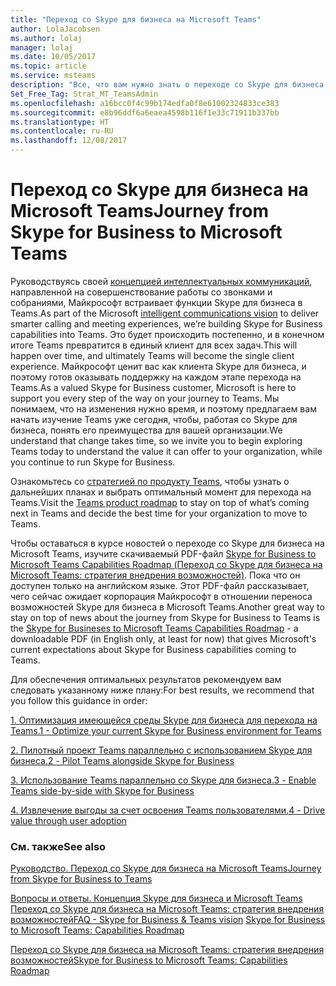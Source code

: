 ```yaml
---
title: "Переход со Skype для бизнеса на Microsoft Teams"
author: LolaJacobsen
ms.author: lolaj
manager: lolaj
ms.date: 10/05/2017
ms.topic: article
ms.service: msteams
description: "Все, что вам нужно знать о переходе со Skype для бизнеса Online на Microsoft Teams."
Set_Free_Tag: Strat_MT_TeamsAdmin
ms.openlocfilehash: a16bcc0f4c99b174edfa0f8e61002324833ce383
ms.sourcegitcommit: e8b96ddf6a6eaea4598b116f1e33c71911b337bb
ms.translationtype: HT
ms.contentlocale: ru-RU
ms.lasthandoff: 12/08/2017
---
```

<a name="journey-from-skype-for-business-to-microsoft-teams"></a><span data-ttu-id="ca41d-103">Переход со Skype для бизнеса на Microsoft Teams</span><span class="sxs-lookup"><span data-stu-id="ca41d-103">Journey from Skype for Business to Microsoft Teams</span></span>
==================================================

<span data-ttu-id="ca41d-104">Руководствуясь своей [концепцией интеллектуальных коммуникаций](https://aka.ms/intelligentcommunicationsblog), направленной на совершенствование работы со звонками и собраниями, Майкрософт встраивает функции Skype для бизнеса в Teams.</span><span class="sxs-lookup"><span data-stu-id="ca41d-104">As part of the Microsoft [intelligent communications vision](https://aka.ms/intelligentcommunicationsblog) to deliver smarter calling and meeting experiences, we’re building Skype for Business capabilities into Teams.</span></span> <span data-ttu-id="ca41d-105">Это будет происходить постепенно, и в конечном итоге Teams превратится в единый клиент для всех задач.</span><span class="sxs-lookup"><span data-stu-id="ca41d-105">This will happen over time, and ultimately Teams will become the single client experience.</span></span> <span data-ttu-id="ca41d-106">Майкрософт ценит вас как клиента Skype для бизнеса, и поэтому готов оказывать поддержку на каждом этапе перехода на Teams.</span><span class="sxs-lookup"><span data-stu-id="ca41d-106">As a valued Skype for Business customer, Microsoft is here to support you every step of the way on your journey to Teams.</span></span> <span data-ttu-id="ca41d-107">Мы понимаем, что на изменения нужно время, и поэтому предлагаем вам начать изучение Teams уже сегодня, чтобы, работая со Skype для бизнеса, понять его преимущества для вашей организации.</span><span class="sxs-lookup"><span data-stu-id="ca41d-107">We understand that change takes time, so we invite you to begin exploring Teams today to understand the value it can offer to your organization, while you continue to run Skype for Business.</span></span> 

<span data-ttu-id="ca41d-108">Ознакомьтесь со [стратегией по продукту Teams](https://aka.ms/TeamsRoadmap), чтобы узнать о дальнейших планах и выбрать оптимальный момент для перехода на Teams.</span><span class="sxs-lookup"><span data-stu-id="ca41d-108">Visit the [Teams product roadmap](https://aka.ms/TeamsRoadmap) to stay on top of what’s coming next in Teams and decide the best time for your organization to move to Teams.</span></span>

<span data-ttu-id="ca41d-109">Чтобы оставаться в курсе новостей о переходе со Skype для бизнеса на Microsoft Teams, изучите скачиваемый PDF-файл [Skype for Business to Microsoft Teams Capabilities Roadmap (Переход со Skype для бизнеса на Microsoft Teams: стратегия внедрения возможностей)](https://aka.ms/skype2teamsroadmap). Пока что он доступен только на английском языке. Этот PDF-файл рассказывает, чего сейчас ожидает корпорация Майкрософт в отношении переноса возможностей Skype для бизнеса в Microsoft Teams.</span><span class="sxs-lookup"><span data-stu-id="ca41d-109">Another great way to stay on top of news about the journey from Skype for Business to Teams is the [Skype for Busineses to Microsoft Teams Capabilities Roadmap](https://aka.ms/skype2teamsroadmap) - a downloadable PDF (in English only, at least for now) that gives Microsoft's current expectations about Skype for Business capabilities coming to Teams.</span></span>

<span data-ttu-id="ca41d-110">Для обеспечения оптимальных результатов рекомендуем вам следовать указанному ниже плану:</span><span class="sxs-lookup"><span data-stu-id="ca41d-110">For best results, we recommend that you follow this guidance in order:</span></span>


[<span data-ttu-id="ca41d-111">1. Оптимизация имеющейся среды Skype для бизнеса для перехода на Teams.</span><span class="sxs-lookup"><span data-stu-id="ca41d-111">1 - Optimize your current Skype for Business environment for Teams</span></span>](prepare-teams.md)

[<span data-ttu-id="ca41d-112">2. Пилотный проект Teams параллельно с использованием Skype для бизнеса.</span><span class="sxs-lookup"><span data-stu-id="ca41d-112">2 - Pilot Teams alongside Skype for Business</span></span>](pilot-essentials.md)

[<span data-ttu-id="ca41d-113">3. Использование Teams параллельно со Skype для бизнеса.</span><span class="sxs-lookup"><span data-stu-id="ca41d-113">3 - Enable Teams side-by-side with Skype for Business</span></span>](guidance-SkypeforBusiness.md)

[<span data-ttu-id="ca41d-114">4. Извлечение выгоды за счет освоения Teams пользователями.</span><span class="sxs-lookup"><span data-stu-id="ca41d-114">4 - Drive value through user adoption</span></span>](continue-journey.md)


 
### <a name="see-also"></a><span data-ttu-id="ca41d-115">См. также</span><span class="sxs-lookup"><span data-stu-id="ca41d-115">See also</span></span>
[<span data-ttu-id="ca41d-116">Руководство. Переход со Skype для бизнеса на Microsoft Teams</span><span class="sxs-lookup"><span data-stu-id="ca41d-116">Journey from Skype for Business to Teams</span></span>](Tutorial-Journey-SkypeforBusiness-to-Teams.yml)

<span data-ttu-id="ca41d-117">[Вопросы и ответы. Концепция Skype для бизнеса и Microsoft Teams](FAQ-journey.md)
[Переход со Skype для бизнеса на Microsoft Teams: cтратегия внедрения возможностей](https://aka.ms/skype2teamsroadmap)</span><span class="sxs-lookup"><span data-stu-id="ca41d-117">[FAQ - Skype for Business & Teams vision](FAQ-journey.md)
[Skype for Business to Microsoft Teams: Capabilities Roadmap](https://aka.ms/skype2teamsroadmap)</span></span>

[<span data-ttu-id="ca41d-118">Переход со Skype для бизнеса на Microsoft Teams: cтратегия внедрения возможностей</span><span class="sxs-lookup"><span data-stu-id="ca41d-118">Skype for Business to Microsoft Teams: Capabilities Roadmap</span></span>](https://aka.ms/skype2teamsroadmap)




